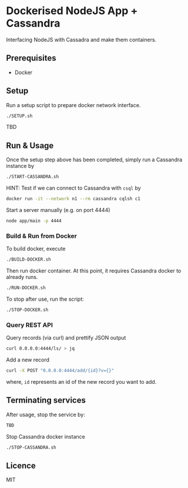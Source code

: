 # Dockerised NodeJS App + Cassandra

Interfacing NodeJS with Cassadra and make them containers.

## Prerequisites

- Docker

## Setup

Run a setup script to prepare docker network interface.

```bash
./SETUP.sh
```

TBD

## Run & Usage

Once the setup step above has been completed, simply run a Cassandra instance by

```bash
./START-CASSANDRA.sh
```

HINT: Test if we can connect to Cassandra with `csql` by

```bash
docker run -it --network n1 --rm cassandra cqlsh c1
```

Start a server manually (e.g. on port 4444)

```bash
node app/main -p 4444
```

### Build & Run from Docker

To build docker, execute

```bash
./BUILD-DOCKER.sh
```

Then run docker container. At this point, it requires Cassandra docker to already runs.

```bash
./RUN-DOCKER.sh
```

To stop after use, run the script:

```bash
./STOP-DOCKER.sh
```

### Query REST API

Query records (via curl) and prettify JSON output

```bash
curl 0.0.0.0:4444/ls/ > jq
```

Add a new record

```bash
curl -X POST "0.0.0.0:4444/add/{id}?v={}"
```

where, `id` represents an id of the new record you want to add. 

## Terminating services

After usage, stop the service by:

```bash
TBD
```

Stop Cassandra docker instance

```bash
./STOP-CASSANDRA.sh
```

## Licence

MIT